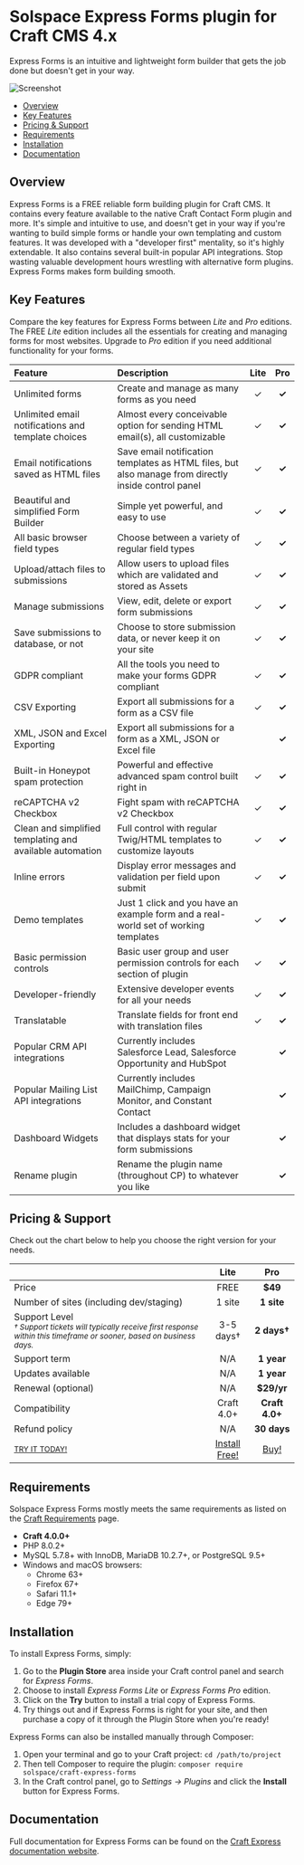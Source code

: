 # Solspace Express Forms plugin for Craft CMS 4.x

Express Forms is an intuitive and lightweight form builder that gets the job done but doesn't get in your way.

![Screenshot](packages/plugin/src/icon.svg)

- [Overview](#overview)
- [Key Features](#key-features)
- [Pricing & Support](#pricing--support)
- [Requirements](#requirements)
- [Installation](#installation)
- [Documentation](#documentation)

## Overview

Express Forms is a FREE reliable form building plugin for Craft CMS. It contains every feature available to the native Craft Contact Form plugin and more. It's simple and intuitive to use, and doesn't get in your way if you're wanting to build simple forms or handle your own templating and custom features. It was developed with a "developer first" mentality, so it's highly extendable. It also contains several built-in popular API integrations. Stop wasting valuable development hours wrestling with alternative form plugins. Express Forms makes form building smooth.

## Key Features

Compare the key features for Express Forms between _Lite_ and _Pro_ editions. The FREE _Lite_ edition includes all the essentials for creating and managing forms for most websites. Upgrade to _Pro_ edition if you need additional functionality for your forms.

| Feature | Description | **Lite** | **Pro** |
| :------ | :---------- | :------: | :-----: |
| Unlimited forms | Create and manage as many forms as you need | ✓ | **✓** |
| Unlimited email notifications and template choices | Almost every conceivable option for sending HTML email(s), all customizable | ✓ | **✓** |
| Email notifications saved as HTML files | Save email notification templates as HTML files, but also manage from directly inside control panel | ✓ | **✓** |
| Beautiful and simplified Form Builder | Simple yet powerful, and easy to use | ✓ | **✓** |
| All basic browser field types | Choose between a variety of regular field types | ✓ | **✓** |
| Upload/attach files to submissions | Allow users to upload files which are validated and stored as Assets | ✓ | **✓** |
| Manage submissions | View, edit, delete or export form submissions | ✓ | **✓** |
| Save submissions to database, or not | Choose to store submission data, or never keep it on your site | ✓ | **✓** |
| GDPR compliant | All the tools you need to make your forms GDPR compliant | ✓ | **✓** |
| CSV Exporting | Export all submissions for a form as a CSV file | ✓ | **✓** |
| XML, JSON and Excel Exporting | Export all submissions for a form as a XML, JSON or Excel file | | **✓** |
| Built-in Honeypot spam protection | Powerful and effective advanced spam control built right in | ✓ | **✓** |
| reCAPTCHA v2 Checkbox | Fight spam with reCAPTCHA v2 Checkbox | ✓ | **✓** |
| Clean and simplified templating and available automation | Full control with regular Twig/HTML templates to customize layouts | ✓ | **✓** |
| Inline errors | Display error messages and validation per field upon submit | ✓ | **✓** |
| Demo templates | Just 1 click and you have an example form and a real-world set of working templates | ✓ | **✓** |
| Basic permission controls | Basic user group and user permission controls for each section of plugin | ✓ | **✓** |
| Developer-friendly | Extensive developer events for all your needs | ✓ | **✓** |
| Translatable | Translate fields for front end with translation files | ✓ | **✓** |
| Popular CRM API integrations | Currently includes Salesforce Lead, Salesforce Opportunity and HubSpot | | **✓** |
| Popular Mailing List API integrations | Currently includes MailChimp, Campaign Monitor, and Constant Contact | | **✓** |
| Dashboard Widgets | Includes a dashboard widget that displays stats for your form submissions | | **✓** |
| Rename plugin | Rename the plugin name (throughout CP) to whatever you like | | **✓** |

## Pricing & Support

Check out the chart below to help you choose the right version for your needs.

|      | **Lite** | **Pro** |
| :--- | :------: | :-----: |
| Price | FREE | **$49** |
| Number of sites (including dev/staging) | 1 site | **1 site** |
| Support Level<br /><small><em>† Support tickets will typically receive first response within this timeframe or sooner, based on business days.</em></small> | 3-5 days† | **2 days†** |
| Support term | N/A | **1 year** |
| Updates available | N/A | **1 year** |
| Renewal (optional) | N/A | **$29/yr** |
| Compatibility | Craft 4.0+ | **Craft 4.0+** |
| Refund policy | N/A | **30 days** |
| <small><a href="https://plugins.craftcms.com/express-forms">TRY IT TODAY!</a></small> | [Install Free!](https://plugins.craftcms.com/express-forms) | [Buy!](https://plugins.craftcms.com/express-forms) |

## Requirements

Solspace Express Forms mostly meets the same requirements as listed on the [Craft Requirements](https://craftcms.com/docs/4.x/requirements.html) page.

- **Craft 4.0.0+**
- PHP 8.0.2+
- MySQL 5.7.8+ with InnoDB, MariaDB 10.2.7+, or PostgreSQL 9.5+
- Windows and macOS browsers:
	- Chrome 63+
	- Firefox 67+
	- Safari 11.1+
	- Edge 79+

## Installation

To install Express Forms, simply:

1. Go to the **Plugin Store** area inside your Craft control panel and search for _Express Forms_.
2. Choose to install _Express Forms Lite_ or _Express Forms Pro_ edition.
3. Click on the **Try** button to install a trial copy of Express Forms.
4. Try things out and if Express Forms is right for your site, and then purchase a copy of it through the Plugin Store when you're ready!

Express Forms can also be installed manually through Composer:

1. Open your terminal and go to your Craft project: `cd /path/to/project`
2. Then tell Composer to require the plugin: `composer require solspace/craft-express-forms`
3. In the Craft control panel, go to _Settings → Plugins_ and click the **Install** button for Express Forms.

## Documentation

Full documentation for Express Forms can be found on the [Craft Express documentation website](https://docs.solspace.com/craft/express-forms/v2/).
